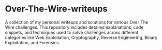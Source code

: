 # Over-The-Wire-writeups
A collection of my personal writeups and solutions for various Over The Wire challenges. This repository includes detailed explanations, code snippets, and techniques used to solve challenges across different categories like Web Exploitation, Cryptography, Reverse Engineering, Binary Exploitation, and Forensics.
